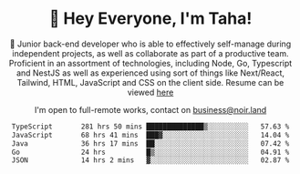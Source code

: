 <div align="center">

<h1 align="center">👋 Hey Everyone, I'm Taha! </h1>
  
<p>
  
 🎉 Junior back-end developer who is able to effectively self-manage during independent projects, as well as collaborate as part of a productive team. Proficient in an assortment of technologies, including Node, Go, Typescript and NestJS as well as experienced using sort of things like Next/React, Tailwind, HTML, JavaScript and CSS on the client side. Resume can be viewed [here](https://cdn.noir.land/resume)

</p>
   
<p align="center">

  I'm open to full-remote works, contact on [business@noir.land](mailto:business@noir.land) 
 
 </p>
   

  
<!--START_SECTION:waka-->

```txt
TypeScript       281 hrs 50 mins ██████████████▒░░░░░░░░░░   57.63 %
JavaScript       68 hrs 41 mins  ███▓░░░░░░░░░░░░░░░░░░░░░   14.04 %
Java             36 hrs 17 mins  ██░░░░░░░░░░░░░░░░░░░░░░░   07.42 %
Go               24 hrs          █▒░░░░░░░░░░░░░░░░░░░░░░░   04.91 %
JSON             14 hrs 2 mins   ▓░░░░░░░░░░░░░░░░░░░░░░░░   02.87 %
```

<!--END_SECTION:waka-->
